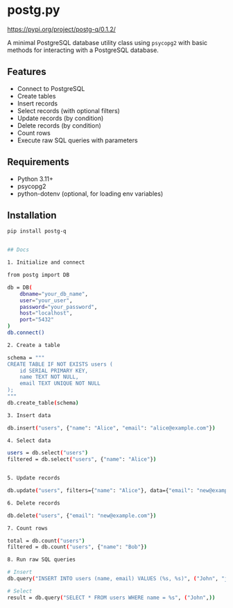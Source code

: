 # postg.py

https://pypi.org/project/postg-q/0.1.2/

A minimal PostgreSQL database utility class using `psycopg2` with basic methods for interacting with a PostgreSQL database.

## Features

- Connect to PostgreSQL
- Create tables
- Insert records
- Select records (with optional filters)
- Update records (by condition)
- Delete records (by condition)
- Count rows
- Execute raw SQL queries with parameters

## Requirements

- Python 3.11+
- psycopg2
- python-dotenv (optional, for loading env variables)

## Installation

```bash
pip install postg-q


## Docs

1. Initialize and connect

from postg import DB

db = DB(
    dbname="your_db_name",
    user="your_user",
    password="your_password",
    host="localhost",
    port="5432"
)
db.connect()

2. Create a table

schema = """
CREATE TABLE IF NOT EXISTS users (
    id SERIAL PRIMARY KEY,
    name TEXT NOT NULL,
    email TEXT UNIQUE NOT NULL
);
"""
db.create_table(schema)

3. Insert data

db.insert("users", {"name": "Alice", "email": "alice@example.com"})

4. Select data

users = db.select("users")
filtered = db.select("users", {"name": "Alice"})


5. Update records

db.update("users", filters={"name": "Alice"}, data={"email": "new@example.com"})

6. Delete records

db.delete("users", {"email": "new@example.com"})

7. Count rows

total = db.count("users")
filtered = db.count("users", {"name": "Bob"})

8. Run raw SQL queries

# Insert
db.query("INSERT INTO users (name, email) VALUES (%s, %s)", ("John", "john@example.com"))

# Select
result = db.query("SELECT * FROM users WHERE name = %s", ("John",))






